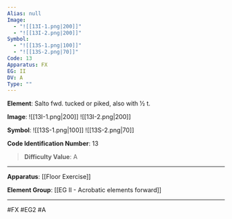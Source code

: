 ```yaml
---
Alias: null
Image:
  - "![[13I-1.png|200]]"
  - "![[13I-2.png|200]]"
Symbol:
  - "![[13S-1.png|100]]"
  - "![[13S-2.png|70]]"
Code: 13
Apparatus: FX
EG: II
DV: A
Type: ""
---
```

**Element**: Salto fwd. tucked or piked, also with 1⁄2 t.

**Image**:
![[13I-1.png|200]]
![[13I-2.png|200]]

**Symbol**:
![[13S-1.png|100]]
![[13S-2.png|70]]

**Code Identification Number**: 13

>**Difficulty Value**: A

___
**Apparatus**: [[Floor Exercise]]

**Element Group**: [[EG II - Acrobatic elements forward]]
___
#FX #EG2 #A
